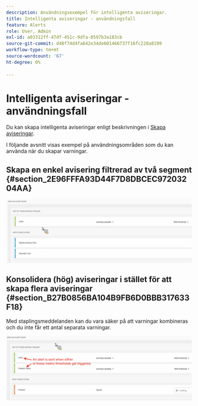 ```yaml
---
description: Användningsexempel för intelligenta aviseringar.
title: Intelligenta aviseringar - användningsfall
feature: Alerts
role: User, Admin
exl-id: a03312ff-47df-451c-9dfa-0597b3a183cb
source-git-commit: d48f74d4fa642e34de601466737f16fc228a8199
workflow-type: tm+mt
source-wordcount: '67'
ht-degree: 0%

---
```


# Intelligenta aviseringar - användningsfall

Du kan skapa intelligenta aviseringar enligt beskrivningen i [Skapa aviseringar](/help/analyze/analysis-workspace/c-intelligent-alerts/alert-builder.md).

I följande avsnitt visas exempel på användningsområden som du kan använda när du skapar varningar.

## Skapa en enkel avisering filtrerad av två segment {#section_2E96FFFA93D44F7D8DBCEC97203204AA}

<!-- 

Update screenshots for better readability.

 -->

![](assets/alerts_example1.png)



## Konsolidera (hög) aviseringar i stället för att skapa flera aviseringar {#section_B27B0856BA104B9FB6D0BBB317633F18}

Med staplingsmeddelanden kan du vara säker på att varningar kombineras och du inte får ett antal separata varningar.

![](assets/alerts_example2.png)
